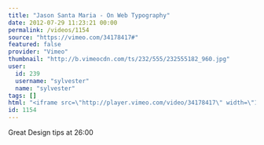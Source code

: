 ```yaml
---
title: "Jason Santa Maria - On Web Typography"
date: 2012-07-29 11:23:21 00:00
permalink: /videos/1154
source: "https://vimeo.com/34178417#"
featured: false
provider: "Vimeo"
thumbnail: "http://b.vimeocdn.com/ts/232/555/232555182_960.jpg"
user:
  id: 239
  username: "sylvester"
  name: "sylvester"
tags: []
html: "<iframe src=\"http://player.vimeo.com/video/34178417\" width=\"1280\" height=\"720\" frameborder=\"0\" webkitAllowFullScreen mozallowfullscreen allowFullScreen></iframe>"
id: 1154
---
```


Great Design tips at 26:00
